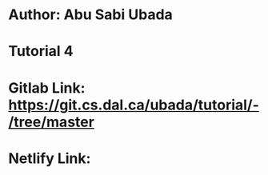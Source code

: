 # Author: Abu Sabi Ubada

# Tutorial 4

# Gitlab Link: https://git.cs.dal.ca/ubada/tutorial/-/tree/master

# Netlify Link:
